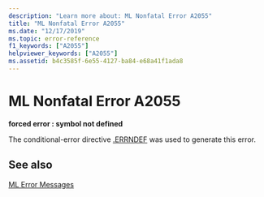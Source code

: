 ```yaml
---
description: "Learn more about: ML Nonfatal Error A2055"
title: "ML Nonfatal Error A2055"
ms.date: "12/17/2019"
ms.topic: error-reference
f1_keywords: ["A2055"]
helpviewer_keywords: ["A2055"]
ms.assetid: b4c3585f-6e55-4127-ba84-e68a41f1ada8
---
```

# ML Nonfatal Error A2055

**forced error : symbol not defined**

The conditional-error directive [.ERRNDEF](dot-errndef.md) was used to generate this error.

## See also

[ML Error Messages](ml-error-messages.md)

